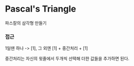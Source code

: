 # Pascal's Triangle

파스칼의 삼각형 만들기

### 접근

1일땐 하나 -> [1], 그 외엔 [1] + 중간처리 + [1]

중간처리는 자신의 윗줄에서 두개씩 선택해 더한 값들을 추가하면 된다.
